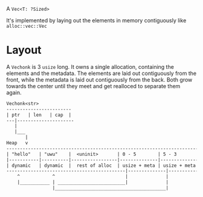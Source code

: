 A `Vec<T: ?Sized>`

It's implemented by laying out the elements in memory contiguously like `alloc::vec::Vec`

# Layout

A `Vechonk` is 3 `usize` long. It owns a single allocation, containing the elements and the metadata.
The elements are laid out contiguously from the front, while the metadata is laid out contiguously from the back.
Both grow towards the center until they meet and get realloced to separate them again.

```txt
Vechonk<str>
------------------------
| ptr   | len   | cap  |
---|---------------------
   |
   |___
       |
Heap   v
------------------------------------------------------------------------
| "hello"   | "uwu"    |  <uninit>       | 0 - 5        | 5 - 3        |
|-----------|----------|-----------------|--------------|--------------|
| dynamic   | dynamic  |  rest of alloc  | usize + meta | usize + meta |
--------------------------------------------|--------------|------------
    ^            ^                          |              |
    |___________ | _________________________|              |
                 |_________________________________________|
```